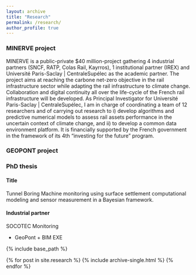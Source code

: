 ```yaml
---
layout: archive
title: "Research"
permalink: /research/
author_profile: true
---
```


### MINERVE project

MINERVE is a public-private $40 million-project gathering 4 industrial partners (SNCF, RATP, Colas Rail, Kayrros), 1 institutional partner (IREX) and Université Paris-Saclay | CentraleSupélec as the academic partner. The project aims at reaching the carbone net-zero objective in the rail infrastructure sector while adapting the rail infrastructure to climate change. Collaboration and digital continuity all over the life-cycle of the French rail infrastructure will be developed. As Principal Investigator for Université Paris-Saclay | CentraleSupélec, I am in charge of coordinating a team of 12 researchers and of carrying out research to i) develop algorithms and predictive numerical models to assess rail assets performance in the uncertain context of climate change, and ii) to develop a common data environment platform.
It is financially supported by the French government in the framework of its 4th “investing for the future” program.

### GEOPONT project


### PhD thesis

#### Title
Tunnel Boring Machine monitoring using surface settlement computational modeling and sensor measurement in a Bayesian framework.

#### Industrial partner
SOCOTEC Monitoring

  + GeoPont + BIM EXE

{% include base_path %}


{% for post in site.research %}
  {% include archive-single.html %}
{% endfor %}
